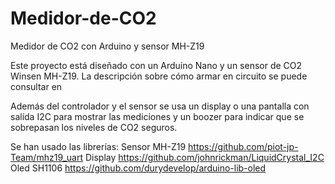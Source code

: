 # Medidor-de-CO2
Medidor de CO2 con Arduino y sensor MH-Z19

Este proyecto está diseñado con un Arduino Nano y un sensor de CO2 Winsen MH-Z19.
La descripción sobre cómo armar en circuito se puede consultar en 

Además del controlador y el sensor se usa un display o una pantalla con salída I2C para mostrar las mediciones y un boozer para indicar que se sobrepasan los niveles de CO2 seguros.

Se han usado las librerías:
Sensor MH-Z19  https://github.com/piot-jp-Team/mhz19_uart 
Display https://github.com/johnrickman/LiquidCrystal_I2C 
Oled SH1106 https://github.com/durydevelop/arduino-lib-oled 
